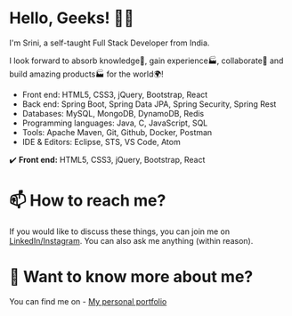 # Hello, Geeks! 👋🏼 
I'm Srini, a self-taught Full Stack Developer from India.

I look forward to absorb knowledge🧠, gain experience🏭, collaborate🤝 and build amazing products🏭 for the world🌍!
<ul>
  <li>Front end: HTML5, CSS3, jQuery, Bootstrap, React</li>
  <li>Back end: Spring Boot, Spring Data JPA, Spring Security, Spring Rest</li>
  <li>Databases: MySQL, MongoDB, DynamoDB, Redis</li>
  <li>Programming languages: Java, C, JavaScript, SQL</li>
  <li>Tools: Apache Maven, Git, Github, Docker, Postman</li>
  <li>IDE & Editors: Eclipse, STS, VS Code, Atom</i>
</ul>

  :heavy_check_mark: **Front end:** HTML5, CSS3, jQuery, Bootstrap, React</li> 

# 📫 How to reach me?
If you would like to discuss these things, you can join me on <a href="https://www.linkedin.com/in/srinivasan-gunasekaran/">LinkedIn/</a><a href="https://www.instagram.com/the._.antagonist/">Instagram</a>. You can also ask me anything (within reason).

# 💬 Want to know more about me?
You can find me on - <a href="https://srinivasan-guna.github.io/PortfolioResume/">My personal portfolio</a>

